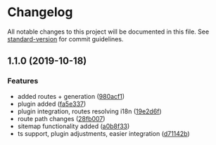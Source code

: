 # Changelog

All notable changes to this project will be documented in this file. See [standard-version](https://github.com/conventional-changelog/standard-version) for commit guidelines.

## 1.1.0 (2019-10-18)


### Features

* added routes + generation ([980acf1](https://github.com/MarvinRudolph/nuxt-storyblok-router/commit/980acf139552e463fc92891735dee27dba0e074e))
* plugin added ([fa5e337](https://github.com/MarvinRudolph/nuxt-storyblok-router/commit/fa5e337813789e091c23b1ee103fe1f6fb5de362))
* plugin integration, routes resolving i18n ([19e2d6f](https://github.com/MarvinRudolph/nuxt-storyblok-router/commit/19e2d6f47134c78efaf8762b89a201e5350a6c02))
* route path changes ([28fb007](https://github.com/MarvinRudolph/nuxt-storyblok-router/commit/28fb007305b263f355f85273666fa073d8fb1669))
* sitemap functionality added ([a0b8f33](https://github.com/MarvinRudolph/nuxt-storyblok-router/commit/a0b8f332aa93cfd3e445a651349887634ddc8ad7))
* ts support, plugin adjustments, easier integration ([d71142b](https://github.com/MarvinRudolph/nuxt-storyblok-router/commit/d71142b365f5c36262381e3a1b1167d2b1986e61))
